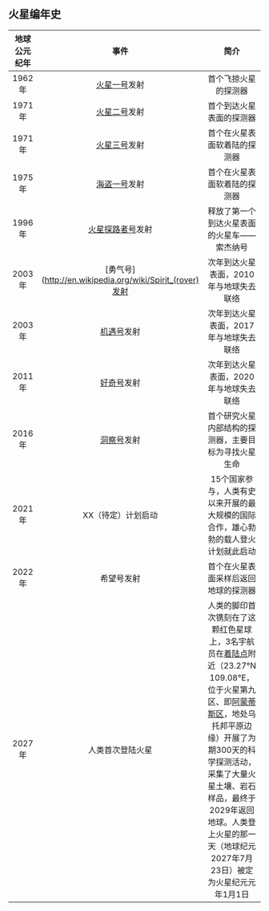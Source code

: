 ## 火星编年史

| 地球公元纪年 |    事件               |  简介   |
| :--------:   | :-----:               | :----:  |
| 1962年       | [火星一号](http://en.wikipedia.org/wiki/Mars_1)发射          |  首个飞掠火星的探测器     |
| 1971年       | [火星二号](http://en.wikipedia.org/wiki/Mars_2)发射          |  首个到达火星表面的探测器   |
| 1971年       | [火星三号](http://en.wikipedia.org/wiki/Mars_3)发射          |  首个在火星表面软着陆的探测器   |
| 1975年       | [海盗一号](http://en.wikipedia.org/wiki/Viking_1)发射          |  首个在火星表面软着陆的探测器  |
| 1996年       | [火星探路者号](http://en.wikipedia.org/wiki/Mars_Pathfinder)发射      |  释放了第一个到达火星表面的火星车——索杰纳号 |
| 2003年       | [勇气号](http://en.wikipedia.org/wiki/Spirit_(rover)发射            |  次年到达火星表面，2010年与地球失去联络 |
| 2003年       | [机遇号](http://en.wikipedia.org/wiki/Opportunity_(rover))发射            |  次年到达火星表面，2017年与地球失去联络 |
| 2011年       | [好奇号](http://en.wikipedia.org/wiki/Curiosity_(rover))发射            |  次年到达火星表面，2020年与地球失去联络 |
| 2016年       | [洞察号](http://en.wikipedia.org/wiki/InSight)发射            |  首个研究火星内部结构的探测器，主要目标为寻找火星生命 |
| 2021年       | XX（待定）计划启动    |  15个国家参与，人类有史以来开展的最大规模的国际合作，雄心勃勃的载人登火计划就此启动 |
| 2022年       | 希望号发射            |  首个在火星表面采样后返回地球的探测器 |
| 2027年       | 人类首次登陆火星      |  人类的脚印首次镌刻在了这颗红色星球上，3名宇航员在[着陆点](https://github.com/InterImm/InterImmBook/blob/master/book/resources/landing_spot.png)附近（23.27°N 109.08°E，位于火星第九区、即[阿蒙蒂斯区](http://en.wikipedia.org/wiki/Amenthes_quadrangle)，地处乌托邦平原边缘）开展了为期300天的科学探测活动，采集了大量火星土壤、岩石样品，最终于2029年返回地球。人类登上火星的那一天（地球纪元2027年7月23日）被定为火星纪元元年1月1日|
